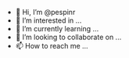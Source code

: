 - 👋 Hi, I’m @pespinr
- 👀 I’m interested in ...
- 🌱 I’m currently learning ...
- 💞️ I’m looking to collaborate on ...
- 📫 How to reach me ...

<!---
pespinr/pespinr is a ✨ special ✨ repository because its `README.md` (this file) appears on your GitHub profile.
You can click the Preview link to take a look at your changes.
--->
